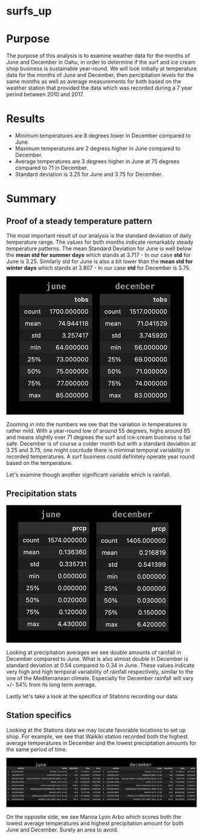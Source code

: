 # surfs_up

# Purpose 

The purpose of this analysis is to examine weather data for the months of June and December in Oahu, in order to determine if the surf and ice cream shop business is sustainable year-round. We will look initially at temperature data for the months of June and December, then percipitation levels for the same months as well as average measurements for both based on the weather station that provided the data which was recorded during a 7 year period between 2010 and 2017. 

# Results

- Minimum temperatures are 8 degrees lower in December compared to June.
- Maximum temperatures are 2 degress higher in June compared to December. 
- Average temperatures are 3 degrees higher in June at 75 degrees compared to 71 in December. 
- Standard deviation is 3.25 for June and 3.75 for December. 

# Summary

## Proof of a steady temperature pattern
The most important result of our analysis is the standard deviation of daily temperature range. The values for both months indicate remarkably steady temperature patterns. The mean Standard Deviation for June is well below the **mean std for summer days** which stands at 3.717 - In our case **std** for June is 3.25. Similarly std for June is also a bit lower than the **mean std for winter days** which stands at 3.807 - In our case **std** for December is 3.75. 

![](images/tobs_compare.png)

Zooming in into the numbers we see that the variation in temperatures is rather mild. With a year-round low of around 55 degrees, highs around 85 and means slightly over 71 degrees the surf and ice-cream business is fail safe. December is of course a colder month but with a standard deviation at 3.25 and 3.75, one might cocnlude there is mimimal temporal variability in recorded temperatures. A surf business could definitely operate year round based on the temperature. 

Let's examine though another significant variable which is rainfall. 

## Precipitation stats

![](images/prec_compare.png)

Looking at precipitation averages we see double amounts of rainfall in December compared to June. What is also almost double in December is standard deviation at 0.54 compared to 0.34 in June. These values indicate very high and high temporal variability of rainfall respectively, similar to the one of the Mediterranean climate. Especially for December rainfall will vary +/- 54% from its long term average. 

Lastly let's take a look at the specifics of Stations recording our data. 

## Station specifics

Looking at the Stations data we may locate favorable locations to set up shop. For example, we see that Waikiki station recorded both the highest average temperatures in December and the lowest precipitation amounts for the same period of time.

![](images/stations_compare.png)

On the opposite side, we see Manoa Lyon Arbo which scores both the lowest average temperatures and highest precipitation amount for both June and December. Surely an area to avoid. 
